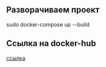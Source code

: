 ## Разворачиваем проект
sudo docker-compose up --build

## Ссылка на docker-hub
[ссылка](https://hub.docker.com/repository/docker/leo4135/glossary-app-main/)
